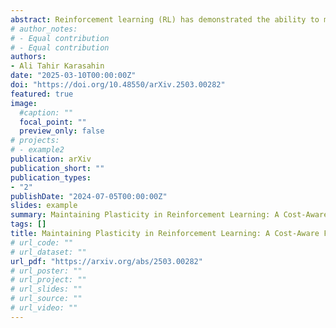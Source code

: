 ```yaml
---
abstract: Reinforcement learning (RL) has demonstrated the ability to maintain the plasticity of the policy throughout short-term training in aerial robot control. However, these policies have been shown to loss of plasticity when extended to long-term learning in non-stationary environments. For example, the standard proximal policy optimization (PPO) policy is observed to collapse in long-term training settings and lead to significant control performance degradation. To address this problem, this work proposes a cost-aware framework that uses a retrospective cost mechanism (RECOM) to balance rewards and losses in RL training with a nonstationary environment. Using a cost gradient relation between rewards and losses, our framework dynamically updates the learning rate to actively train the control policy in a disturbed wind environment. Our experimental results show that our framework learned a policy for the hovering task without policy collapse in variable wind conditions and has a successful result of 11.72% less dormant units than L2 regularization with PPO.
# author_notes:
# - Equal contribution
# - Equal contribution
authors:
- Ali Tahir Karasahin
date: "2025-03-10T00:00:00Z"
doi: "https://doi.org/10.48550/arXiv.2503.00282"
featured: true
image: 
  #caption: ""
  focal_point: ""
  preview_only: false
# projects:
# - example2
publication: arXiv
publication_short: ""
publication_types:
- "2"
publishDate: "2024-07-05T00:00:00Z"
slides: example
summary: Maintaining Plasticity in Reinforcement Learning: A Cost-Aware Framework for Aerial Robot Control in Non-stationary Environments
tags: []
title: Maintaining Plasticity in Reinforcement Learning: A Cost-Aware Framework for Aerial Robot Control in Non-stationary Environments
# url_code: ""
# url_dataset: ""
url_pdf: "https://arxiv.org/abs/2503.00282"
# url_poster: ""
# url_project: ""
# url_slides: ""
# url_source: ""
# url_video: ""
---
```

